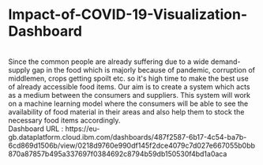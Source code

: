 # Impact-of-COVID-19-Visualization-Dashboard
<br>
Since the common people are already suffering due to a wide demand-supply gap in the food which is majorly because of pandemic, corruption of middlemen, crops getting spoilt etc. so it's high time to make the best use of already accessible food items.
Our aim is to create a system which acts as a medium between the consumers and suppliers. This system will work on a machine learning model where the consumers will be able to see the availability of food material in their areas and also help them to stock the necessary food items accordingly. <br>
Dashboard URL : https://eu-gb.dataplatform.cloud.ibm.com/dashboards/487f2587-6b17-4c54-ba7b-6cd869d1506b/view/0218d9760e990df145f2dce4079c7d027e667055b0bb870a87857b495a337697f0384692c8794b59db150530f4bd1a0aca
